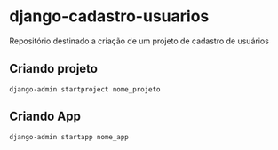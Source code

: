 # django-cadastro-usuarios
Repositório destinado a criação de um projeto de cadastro de usuários 


## Criando projeto

```
django-admin startproject nome_projeto
```

## Criando App 
```
django-admin startapp nome_app
```